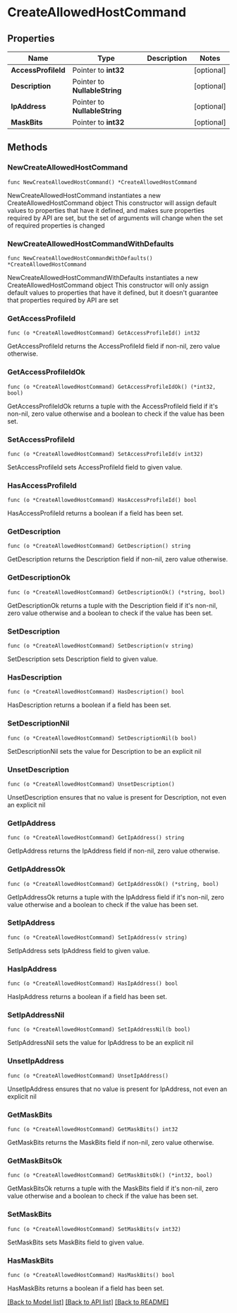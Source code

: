 # CreateAllowedHostCommand

## Properties

Name | Type | Description | Notes
------------ | ------------- | ------------- | -------------
**AccessProfileId** | Pointer to **int32** |  | [optional] 
**Description** | Pointer to **NullableString** |  | [optional] 
**IpAddress** | Pointer to **NullableString** |  | [optional] 
**MaskBits** | Pointer to **int32** |  | [optional] 

## Methods

### NewCreateAllowedHostCommand

`func NewCreateAllowedHostCommand() *CreateAllowedHostCommand`

NewCreateAllowedHostCommand instantiates a new CreateAllowedHostCommand object
This constructor will assign default values to properties that have it defined,
and makes sure properties required by API are set, but the set of arguments
will change when the set of required properties is changed

### NewCreateAllowedHostCommandWithDefaults

`func NewCreateAllowedHostCommandWithDefaults() *CreateAllowedHostCommand`

NewCreateAllowedHostCommandWithDefaults instantiates a new CreateAllowedHostCommand object
This constructor will only assign default values to properties that have it defined,
but it doesn't guarantee that properties required by API are set

### GetAccessProfileId

`func (o *CreateAllowedHostCommand) GetAccessProfileId() int32`

GetAccessProfileId returns the AccessProfileId field if non-nil, zero value otherwise.

### GetAccessProfileIdOk

`func (o *CreateAllowedHostCommand) GetAccessProfileIdOk() (*int32, bool)`

GetAccessProfileIdOk returns a tuple with the AccessProfileId field if it's non-nil, zero value otherwise
and a boolean to check if the value has been set.

### SetAccessProfileId

`func (o *CreateAllowedHostCommand) SetAccessProfileId(v int32)`

SetAccessProfileId sets AccessProfileId field to given value.

### HasAccessProfileId

`func (o *CreateAllowedHostCommand) HasAccessProfileId() bool`

HasAccessProfileId returns a boolean if a field has been set.

### GetDescription

`func (o *CreateAllowedHostCommand) GetDescription() string`

GetDescription returns the Description field if non-nil, zero value otherwise.

### GetDescriptionOk

`func (o *CreateAllowedHostCommand) GetDescriptionOk() (*string, bool)`

GetDescriptionOk returns a tuple with the Description field if it's non-nil, zero value otherwise
and a boolean to check if the value has been set.

### SetDescription

`func (o *CreateAllowedHostCommand) SetDescription(v string)`

SetDescription sets Description field to given value.

### HasDescription

`func (o *CreateAllowedHostCommand) HasDescription() bool`

HasDescription returns a boolean if a field has been set.

### SetDescriptionNil

`func (o *CreateAllowedHostCommand) SetDescriptionNil(b bool)`

 SetDescriptionNil sets the value for Description to be an explicit nil

### UnsetDescription
`func (o *CreateAllowedHostCommand) UnsetDescription()`

UnsetDescription ensures that no value is present for Description, not even an explicit nil
### GetIpAddress

`func (o *CreateAllowedHostCommand) GetIpAddress() string`

GetIpAddress returns the IpAddress field if non-nil, zero value otherwise.

### GetIpAddressOk

`func (o *CreateAllowedHostCommand) GetIpAddressOk() (*string, bool)`

GetIpAddressOk returns a tuple with the IpAddress field if it's non-nil, zero value otherwise
and a boolean to check if the value has been set.

### SetIpAddress

`func (o *CreateAllowedHostCommand) SetIpAddress(v string)`

SetIpAddress sets IpAddress field to given value.

### HasIpAddress

`func (o *CreateAllowedHostCommand) HasIpAddress() bool`

HasIpAddress returns a boolean if a field has been set.

### SetIpAddressNil

`func (o *CreateAllowedHostCommand) SetIpAddressNil(b bool)`

 SetIpAddressNil sets the value for IpAddress to be an explicit nil

### UnsetIpAddress
`func (o *CreateAllowedHostCommand) UnsetIpAddress()`

UnsetIpAddress ensures that no value is present for IpAddress, not even an explicit nil
### GetMaskBits

`func (o *CreateAllowedHostCommand) GetMaskBits() int32`

GetMaskBits returns the MaskBits field if non-nil, zero value otherwise.

### GetMaskBitsOk

`func (o *CreateAllowedHostCommand) GetMaskBitsOk() (*int32, bool)`

GetMaskBitsOk returns a tuple with the MaskBits field if it's non-nil, zero value otherwise
and a boolean to check if the value has been set.

### SetMaskBits

`func (o *CreateAllowedHostCommand) SetMaskBits(v int32)`

SetMaskBits sets MaskBits field to given value.

### HasMaskBits

`func (o *CreateAllowedHostCommand) HasMaskBits() bool`

HasMaskBits returns a boolean if a field has been set.


[[Back to Model list]](../README.md#documentation-for-models) [[Back to API list]](../README.md#documentation-for-api-endpoints) [[Back to README]](../README.md)


